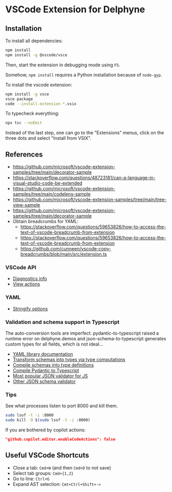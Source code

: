 # VSCode Extension for Delphyne

## Installation

To install all dependencies:

```sh
npm install
npm install -g @vscode/vsce
```

Then, start the extension in debugging mode using `F5`.

Somehow, `npm install` requires a Python installation because of  `node-gyp`.

To install the vscode extension:

```sh
npm install -g vsce
vsce package
code --install-extension *.vsix
```

To typecheck everything:

```sh
npx tsc --noEmit
```

Instead of the last step, one can go to the "Extensions" menus, click on the three dots and select "Install from VSIX".


## References

- https://github.com/microsoft/vscode-extension-samples/tree/main/decorator-sample
- https://stackoverflow.com/questions/48723181/can-a-language-in-visual-studio-code-be-extended
- https://github.com/microsoft/vscode-extension-samples/tree/main/codelens-sample
- https://github.com/microsoft/vscode-extension-samples/tree/main/tree-view-sample
- https://github.com/microsoft/vscode-extension-samples/tree/main/decorator-sample
- Obtain breadcrumbs for YAML:
  - https://stackoverflow.com/questions/59653826/how-to-access-the-text-of-vscode-breadcrumb-from-extension
  - https://stackoverflow.com/questions/59653826/how-to-access-the-text-of-vscode-breadcrumb-from-extension
  - https://github.com/cunneen/vscode-copy-breadcrumbs/blob/main/src/extension.ts


### VSCode API

- [Diagnostics info](https://code.visualstudio.com/api/language-extensions/programmatic-language-features#provide-diagnostics)
- [View actions](https://code.visualstudio.com/api/extension-guides/tree-view#view-actions)


### YAML

- [Stringify options](https://eemeli.org/yaml/#tostring-options)

### Validation and schema support in Typescript

The auto-conversion tools are imperfect. pydantic-to-typescript raised a runtime error on delphyne.demos and json-schema-to-typescript generates custom types for all fields, which is not ideal...

- [YAML library documentation](https://eemeli.org/yaml/#yaml)
- [Transform schemas into types via type computations](https://github.com/ThomasAribart/json-schema-to-ts#readme)
- [Compile schemas into type definitions](https://github.com/bcherny/json-schema-to-typescript#readme)
- [Compile Pydantic to Typescript](https://github.com/phillipdupuis/pydantic-to-typescript)
- [Most popular JSON validator for JS](https://github.com/ajv-validator/ajv)
- [Other JSON schema validator](https://github.com/tdegrunt/jsonschema)


### Tips

See what processes listen to port 8000 and kill them.

```sh
sudo lsof -t -i :8000
sudo kill -9 $(sudo lsof -t -i :8000)
```

If you are bothered by copilot actions:

```json
"github.copilot.editor.enableCodeActions": false
```

## Useful VSCode Shortcuts

- Close a tab: `Cmd+W` (and then `Cmd+D` to not save)
- Select tab groups: `Cmd+{1,2}`
- Go to line: `Ctrl+G`
- Expand AST selection: `Cmt+Ctrl+Shift+->`